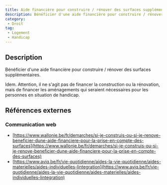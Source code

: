 ```yaml
---
title: Aide financière pour construire / rénover des surfaces supplémentaires
description: Bénéficier d'une aide financière pour construire / rénover des surfaces supplémentaires
category: 
 - Droit
tag: 
 - Logement
 - Handicap
---
```


## Description

Bénéficier d'une aide financière pour construire / rénover des surfaces supplémentaires.

Idem. Attention, il ne s'agit pas de financer la construction ou la rénovation, mais de financer les aménagements qui seraient nécessaires pour les personnes en situation de handicap. 

## Références externes 

### Communication web

- [https://www.wallonie.be/fr/demarches/si-je-construis-ou-si-je-renove-beneficier-dune-aide-financiere-pour-la-prise-en-compte-des-surfaces](https://www.wallonie.be/fr/demarches/si-je-construis-ou-si-je-renove-beneficier-dune-aide-financiere-pour-la-prise-en-compte-des-surfaces)
- [https://www.aviq.be/fr/vie-quotidienne/aides-la-vie-quotidienne/aides-materielles/aides-individuelles-lintegration](https://www.aviq.be/fr/vie-quotidienne/aides-la-vie-quotidienne/aides-materielles/aides-individuelles-lintegration)


